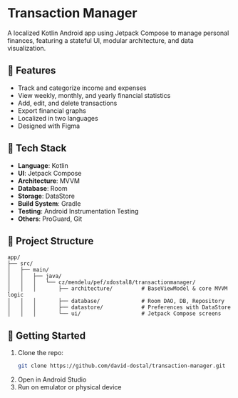 # Transaction Manager

A localized Kotlin Android app using Jetpack Compose to manage personal finances, featuring a stateful UI, modular architecture, and data visualization.

## 📱 Features

- Track and categorize income and expenses
- View weekly, monthly, and yearly financial statistics
- Add, edit, and delete transactions
- Export financial graphs
- Localized in two languages
- Designed with Figma

## 🧰 Tech Stack

- **Language**: Kotlin
- **UI**: Jetpack Compose
- **Architecture**: MVVM
- **Database**: Room
- **Storage**: DataStore
- **Build System**: Gradle
- **Testing**: Android Instrumentation Testing
- **Others**: ProGuard, Git

## 📂 Project Structure

```
app/
├── src/
│   ├── main/
│   │   ├── java/
│   │   │   └── cz/mendelu/pef/xdostal8/transactionmanager/
│   │   │       ├── architecture/         # BaseViewModel & core MVVM logic
│   │   │       ├── database/             # Room DAO, DB, Repository
│   │   │       ├── datastore/            # Preferences with DataStore
│   │   │       └── ui/                   # Jetpack Compose screens
```

## 🚀 Getting Started

1. Clone the repo:
   ```bash
   git clone https://github.com/david-dostal/transaction-manager.git
   ```
2. Open in Android Studio
3. Run on emulator or physical device
